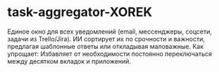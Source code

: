 # task-aggregator-XOREK

Единое окно для всех уведомлений (email, мессенджеры, соцсети, задачи из Trello/Jira). ИИ сортирует их по срочности и важности, предлагая шаблонные ответы или откладывая маловажные. Как упрощает: Избавляет от необходимости постоянно переключаться между десятком вкладок и приложений.
